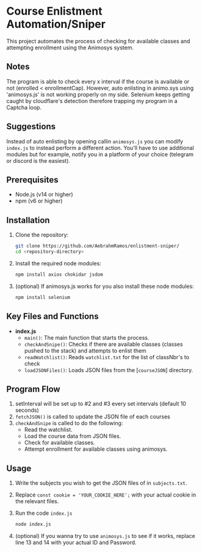# Course Enlistment Automation/Sniper

This project automates the process of checking for available classes and attempting enrollment using the Animosys system.

## Notes
The program is able to check every x interval if the course is available or not (enrolled < enrollmentCap). However, auto enlisting in animo.sys using 'animosys.js' is not working properly on my side. Selenium keeps getting caught by cloudflare's detection therefore trapping my program in a Captcha loop.

## Suggestions
Instead of auto enlisting by opening callin `animosys.js` you can modify `index.js` to instead perform a different action. You'll have to use additional modules but for example, notify you in a platform of your choice (telegram or discord is the easiest). 

## Prerequisites

- Node.js (v14 or higher)
- npm (v6 or higher)

## Installation

1. Clone the repository:
    ```bash
    git clone https://github.com/AebrahmRamos/enlistment-sniper/
    cd <repository-directory>
    ```

2. Install the required node modules:
    ```bash
    npm install axios chokidar jsdom
    ```

3. (optional) If animosys.js works for you also install these node modules:
    ```bash
    npm install selenium
    ```


## Key Files and Functions

- **index.js**
  - `main()`: The main function that starts the process.
  - `checkAndSnipe()`: Checks if there are available classes (classes pushed to the stack) and attempts to enlist them
  - `readWatchlist()`: Reads `watchlist.txt` for the list of classNbr's to check
  - `loadJSONFiles()`: Loads JSON files from the [`courseJSON`] directory.



## Program Flow
1.  setInterval will be set up to #2 and #3 every set intervals (default 10 seconds)
2.  `fetchJSON()` is called to update the JSON file of each courses
3.  `checkAndSnipe` is called to do the following:
    -   Read the watchlist.
    -   Load the course data from JSON files.
    -   Check for available classes.
    -   Attempt enrollment for available classes using animosys.



## Usage

1. Write the subjects you wish to get the JSON files of in `subjects.txt`.

2. Replace `const cookie = 'YOUR_COOKIE_HERE';` with your actual cookie in the relevant files.

3. Run the code `index.js`
    ```bash
    node index.js
    ```

4. (optional) If you wanna try to use `animosys.js` to see if it works, replace line 13 and 14 with your actual ID and Password.


